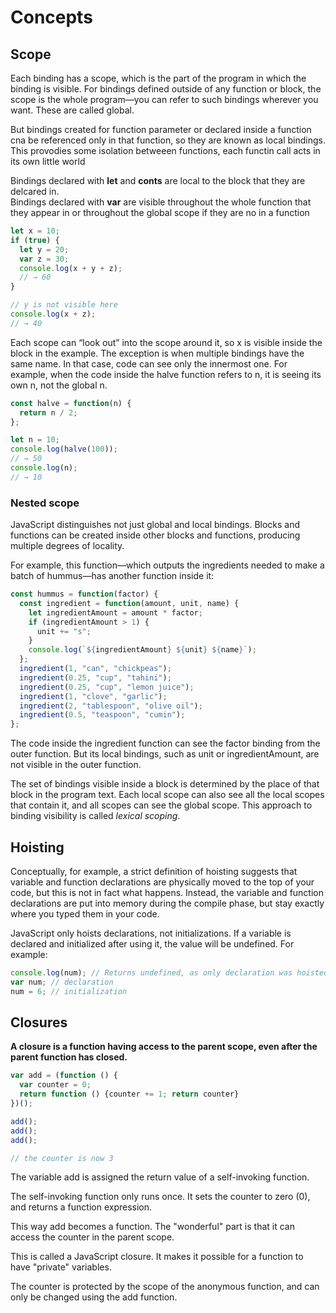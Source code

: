 # Concepts

## Scope
Each binding has a scope, which is the part of the program in which the binding is visible. For bindings defined outside of any function or block, the scope is the whole program—you can refer to such bindings wherever you want. These are called global. 

But bindings created for function parameter or declared inside a function cna be referenced only in that function, so they are known as local bindings. This provodies some isolation betweeen functions, each functin call acts in its own little world 

Bindings declared with **let** and **conts** are local to the block that they are delcared in. \
Bindings declared with **var** are visible throughout the whole function that they appear in or throughout the global scope if they are no in a function

```javascript
let x = 10;
if (true) {
  let y = 20;
  var z = 30;
  console.log(x + y + z);
  // → 60
}

// y is not visible here
console.log(x + z);
// → 40
```

Each scope can “look out” into the scope around it, so x is visible inside the block in the example. The exception is when multiple bindings have the same name. In that case, code can see only the innermost one. For example, when the code inside the halve function refers to n, it is seeing its own n, not the global n.

```javascript
const halve = function(n) {
  return n / 2;
};

let n = 10;
console.log(halve(100));
// → 50
console.log(n);
// → 10
```

### Nested scope
JavaScript distinguishes not just global and local bindings. Blocks and functions can be created inside other blocks and functions, producing multiple degrees of locality.

For example, this function—which outputs the ingredients needed to make a batch of hummus—has another function inside it:

```javascript
const hummus = function(factor) {
  const ingredient = function(amount, unit, name) {
    let ingredientAmount = amount * factor;
    if (ingredientAmount > 1) {
      unit += "s";
    }
    console.log(`${ingredientAmount} ${unit} ${name}`);
  };
  ingredient(1, "can", "chickpeas");
  ingredient(0.25, "cup", "tahini");
  ingredient(0.25, "cup", "lemon juice");
  ingredient(1, "clove", "garlic");
  ingredient(2, "tablespoon", "olive oil");
  ingredient(0.5, "teaspoon", "cumin");
};
```

The code inside the ingredient function can see the factor binding from the outer function. But its local bindings, such as unit or ingredientAmount, are not visible in the outer function.

The set of bindings visible inside a block is determined by the place of that block in the program text. Each local scope can also see all the local scopes that contain it, and all scopes can see the global scope. This approach to binding visibility is called *lexical scoping*.


## Hoisting

Conceptually, for example, a strict definition of hoisting suggests that variable and function declarations are physically moved to the top of your code, but this is not in fact what happens. Instead, the variable and function declarations are put into memory during the compile phase, but stay exactly where you typed them in your code.

JavaScript only hoists declarations, not initializations. If a variable is declared and initialized after using it, the value will be undefined. For example:

```javascript
console.log(num); // Returns undefined, as only declaration was hoisted, no initialization has happened at this stage 
var num; // declaration
num = 6; // initialization
```


## Closures

**A closure is a function having access to the parent scope, even after the parent function has closed.**

```javascript
var add = (function () {
  var counter = 0;
  return function () {counter += 1; return counter}
})();

add();
add();
add();

// the counter is now 3
```

The variable add is assigned the return value of a self-invoking function.

The self-invoking function only runs once. It sets the counter to zero (0), and returns a function expression.

This way add becomes a function. The "wonderful" part is that it can access the counter in the parent scope.

This is called a JavaScript closure. It makes it possible for a function to have "private" variables.

The counter is protected by the scope of the anonymous function, and can only be changed using the add function.